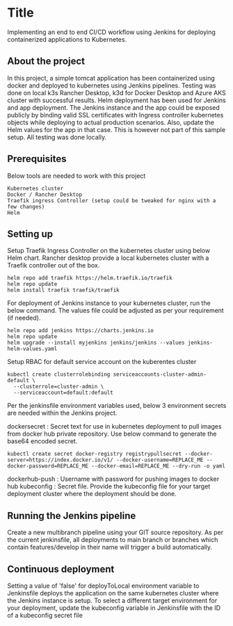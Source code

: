 # Title

Implementing an end to end CI/CD workflow using Jenkins for deploying containerized applications to Kubernetes.

## About the project

In this project, a simple tomcat application has been containerized using docker and deployed to kubernetes using Jenkins pipelines. 
Testing was done on local k3s Rancher Desktop, k3d for Docker Desktop and Azure AKS cluster with successful results.
Helm deployment has been used for Jenkins and app deployment.
The Jenkins instance and the app could be exposed publicly by binding valid SSL certificates with Ingress controller kubernetes objects while deploying to actual production scenarios. Also, update the Helm values for the app in that case.
This is however not part of this sample setup. All testing was done locally.

## Prerequisites

Below tools are needed to work with this project

```
Kubernetes cluster
Docker / Rancher Desktop
Traefik ingress Controller (setup could be tweaked for nginx with a few changes)
Helm
```

## Setting up

Setup Traefik Ingress Controller on the kubernetes cluster using below Helm chart.
Rancher desktop provide a local kubernetes cluster with a Traefik controller out of the box.

```
helm repo add traefik https://helm.traefik.io/traefik
helm repo update
helm install traefik traefik/traefik
```

For deployment of Jenkins instance to your kubernetes cluster, run the below command.
The values file could be adjusted as per your requirement (if needed).

```
helm repo add jenkins https://charts.jenkins.io
helm repo update
helm upgrade --install myjenkins jenkins/jenkins --values jenkins-helm-values.yaml
```

Setup RBAC for default service account on the kuberentes cluster

```
kubectl create clusterrolebinding serviceaccounts-cluster-admin-default \
  --clusterrole=cluster-admin \
  --serviceaccount=default:default
```
Per the jenkinsfile environment variables used, below 3 environment secrets are needed within the Jenkins project.

dockersecret : Secret text for use in kubernetes deployment to pull images from docker hub private repository.
Use below command to generate the base64 encoded secret.

```
kubectl create secret docker-registry registrypullsecret --docker-server=https://index.docker.io/v1/ --docker-username=REPLACE_ME --docker-password=REPLACE_ME --docker-email=REPLACE_ME --dry-run -o yaml
```
dockerhub-push : Username with password for pushing images to docker hub
kubeconfig : Secret file. Provide the kubeconfig file for your target deployment cluster where the deployment should be done.


## Running the Jenkins pipeline

Create a new multibranch pipeline using your GIT source repository.
As per the current jenkinsfile, all deployments to main branch or branches which contain features/develop in their name will trigger a build automatically.

## Continuous deployment

Setting a value of 'false' for deployToLocal environment variable to Jenkinsfile deploys the application on the same kubernetes cluster where the Jenkins instance is setup.
To select a different target environment for your deployment, update the kubeconfig variable in Jenkinsfile with the ID of a kubeconfig secret file